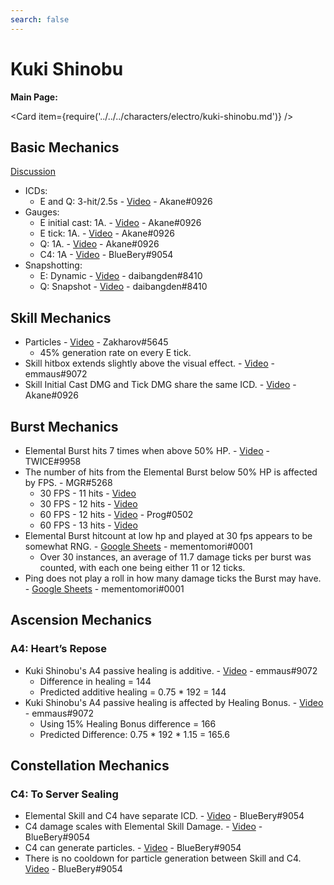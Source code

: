 ```yaml
---
search: false
---
```


# Kuki Shinobu

**Main Page:**

<Card item={require('../../../characters/electro/kuki-shinobu.md')} />

## Basic Mechanics

[Discussion](https://tickets.deeznuts.moe/transcripts/shinobu-basic-mechanics)

* ICDs:
  * E and Q: 3-hit/2.5s - [Video](https://www.youtube.com/watch?v=ztZgTo3ugUw) - Akane\#0926
* Gauges:
  * E initial cast: 1A. - [Video](https://www.youtube.com/watch?v=G1hqKcd6aWc) - Akane\#0926
  * E tick: 1A. - [Video](https://www.youtube.com/watch?v=iJuhklXA3kY) - Akane\#0926
  * Q: 1A. - [Video](https://www.youtube.com/watch?v=MGJqkhM9z3I) - Akane\#0926
  * C4: 1A - [Video](https://www.youtube.com/watch?v=s2fFt0ZWfys) - BlueBery\#9054
* Snapshotting:
  * E: Dynamic - [Video](https://www.youtube.com/watch?v=g0JdXZj4HJQ) - daibangden\#8410
  * Q: Snapshot - [Video](https://www.youtube.com/watch?v=DBVLpCr-FUk) - daibangden\#8410

## Skill Mechanics

* Particles - [Video](https://www.youtube.com/watch?v=VIy9dJp-JUQ) - Zakharov\#5645
  * 45% generation rate on every E tick.
* Skill hitbox extends slightly above the visual effect. - [Video](https://www.youtube.com/watch?v=ENhVQtSF8VQ) - emmaus\#9072
* Skill Initial Cast DMG and Tick DMG share the same ICD. - [Video](https://www.youtube.com/watch?v=ztZgTo3ugUw) - Akane\#0926

## Burst Mechanics

* Elemental Burst hits 7 times when above 50% HP. - [Video](https://www.youtube.com/watch?v=SGuHpV_gGQk) - TWICE\#9958
* The number of hits from the Elemental Burst below 50% HP is affected by FPS. - MGR\#5268
  * 30 FPS - 11 hits - [Video](https://www.youtube.com/watch?v=g1M5aBp8F90)
  * 30 FPS - 12 hits - [Video](https://www.youtube.com/watch?v=Rh2aHifxL64)
  * 60 FPS - 12 hits - [Video](https://www.youtube.com/watch?v=7M3GwSCbHGg) - Prog\#0502
  * 60 FPS - 13 hits - [Video](https://www.youtube.com/watch?v=INA_H8Wly7M)
* Elemental Burst hitcount at low hp and played at 30 fps appears to be somewhat RNG. - [Google Sheets](https://docs.google.com/spreadsheets/d/1PvFk2bDjM1VnLFty8DTkXG9CC8LXOPpyHhE4rjQJQNM/edit?usp=sharing) - mementomori\#0001
  * Over 30 instances, an average of 11.7 damage ticks per burst was counted, with each one being either 11 or 12 ticks.
* Ping does not play a roll in how many damage ticks the Burst may have. - [Google Sheets](https://docs.google.com/spreadsheets/d/1PvFk2bDjM1VnLFty8DTkXG9CC8LXOPpyHhE4rjQJQNM/edit#gid=774661355) - mementomori\#0001

## Ascension Mechanics

### A4: Heart’s Repose

* Kuki Shinobu's A4 passive healing is additive. - [Video](https://www.youtube.com/watch?v=PioUWJx2YIU) - emmaus\#9072
  * Difference in healing \= 144
  * Predicted additive healing \= 0.75 \* 192 \= 144
* Kuki Shinobu's A4 passive healing is affected by Healing Bonus. - [Video](https://www.youtube.com/watch?v=b5KXuFh1pAw) - emmaus\#9072
  * Using 15% Healing Bonus difference \= 166
  * Predicted Difference: 0.75 \* 192 \* 1.15 \= 165.6

## Constellation Mechanics

### C4: To Server Sealing

* Elemental Skill and C4 have separate ICD. - [Video](https://www.youtube.com/watch?v=KXMqiHhOr1w) - BlueBery\#9054
* C4 damage scales with Elemental Skill Damage. - [Video](https://www.youtube.com/watch?v=stbDCK_i0lI) - BlueBery\#9054
* C4 can generate particles. - [Video](https://www.youtube.com/watch?v=08wZg7eMZZw) - BlueBery\#9054
* There is no cooldown for particle generation between Skill and C4. [Video](https://www.youtube.com/watch?v=5Vj_mTyL4e8) - BlueBery\#9054
